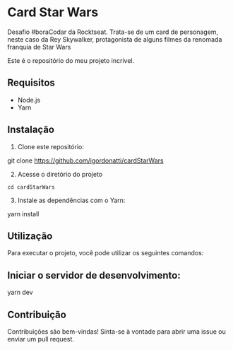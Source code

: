 # Card Star Wars
Desafio #boraCodar da Rocktseat. Trata-se de um card de personagem, neste caso da Rey Skywalker, protagonista de alguns filmes da renomada franquia de Star Wars

Este é o repositório do meu projeto incrível.

## Requisitos

- Node.js
- Yarn

## Instalação

1. Clone este repositório:
  
  git clone https://github.com/igordonatti/cardStarWars
  
2. Acesse o diretório do projeto 
  
  ```cd cardStarWars```
  
3. Instale as dependências com o Yarn:
 
  yarn install
  
## Utilização
Para executar o projeto, você pode utilizar os seguintes comandos:

## Iniciar o servidor de desenvolvimento:

yarn dev

## Contribuição
Contribuições são bem-vindas! Sinta-se à vontade para abrir uma issue ou enviar um pull request.
